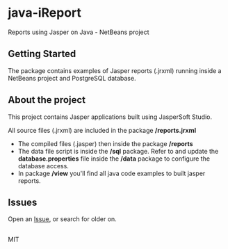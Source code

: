 # java-iReport

Reports using Jasper on Java - NetBeans project

## Getting Started
The package contains examples of Jasper reports (.jrxml) running inside a NetBeans project and PostgreSQL database.

## About the project
This project contains Jasper applications built using JasperSoft Studio.

All source files (.jrxml) are included in the package **/reports.jrxml**
* The compiled files (.jasper) then inside the package **/reports**
* The data file script is inside the **/sql** package. Refer to and update the **database.properties** file inside the **/data** package to configure the database access.
* In package **/view** you'll find all java code examples to built jasper reports.

## Issues

Open an [Issue](https://github.com/phcayres/java-iReport/issues), or search for older on.

##

MIT
